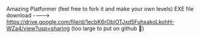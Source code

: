Amazing Platformer
(feel free to fork it and make your own levels)
EXE file download ----> https://drive.google.com/file/d/1ecbK6rObiOTJxd5FuhxakoLkohH-WZa4/view?usp=sharing (too large to put on github 🥲)
